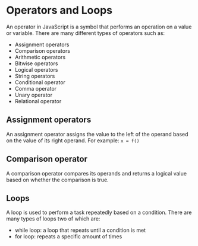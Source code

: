 # Operators and Loops

An operator in JavaScript is a symbol that performs an operation on a value or variable. There are many different types of operators such as:

- Assignment operators
- Comparison operators
- Arithmetic operators
- Bitwise operators
- Logical operators
- String operators
- Conditional operator
- Comma operator
- Unary operator
- Relational operator

## Assignment operators

An assignment operator assigns the value to the left of the operand based on the value of its right operand. For example: `x = f()`

## Comparison operator

A comparison operator compares its operands and returns a logical value based on whether the comparison is true.

## Loops

A loop is used to perform a task repeatedly based on a condition. There are many types of loops two of which are:

- while loop: a loop that repeats until a condition is met
- for loop: repeats a specific amount of times